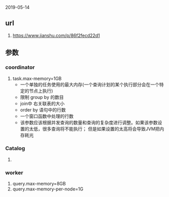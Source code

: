 2019-05-14

## url
1. https://www.jianshu.com/p/86f2fecd22d1

## 参数

### coordinator
1. task.max-memory=1GB
    - 一个单独的任务使用的最大内存(一个查询计划的某个执行部分会在一个特定的节点上执行)
    - 限制 group by 的数目
    - join中 右关联表的大小
    - order by 语句中的行数
    - 一个窗口函数中处理的行数
    - 该参数应该根据并发查询的数量和查询的复杂度进行调整。如果该参数设置的太低，很多查询将不能执行；
        但是如果设置的太高将会导致JVM把内存耗光
        
### Catalog
1. 

### worker
1. query.max-memory=8GB
2. query.max-memory-per-node=1G

